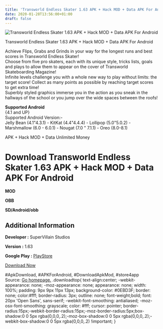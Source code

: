 ```yaml
---
title: 'Transworld Endless Skater 1.63 APK + Hack MOD + Data APK For Android'
date: 2020-01-28T13:56:00+01:00
draft: false
---
```


![Transworld Endless Skater 1.63 APK + Hack MOD + Data APK For Android](https://i0.wp.com/apkhome.net/wp-content/uploads/2018/07/Transworld-Endless-Skater-1.63.png "Transworld Endless Skater 1.63 APK + Hack MOD + Data APK For Android")

  

Transworld Endless Skater 1.63 APK + Hack MOD + Data APK For Android

Achieve Flips, Grabs and Grinds in your way for the longest runs and best scores in Transworld Endless Skater!  
Choose from five pro skaters, each with its unique style, tricks lists, goals and plays to allow them to appear on the cover of Transworld Skateboarding Magazine!  
Infinite levels challenge you with a whole new way to play without limits: the target score! Collect as many points as possible by reaching target scores to get extra time!  
Superbly styled graphics immerse you in the action as you sneak in the hallways of the school or you jump over the wide spaces between the roofs!

**Supported Android**  
{4.1 and UP}  
Supported Android Version:-  
Jelly Bean (4.1"4.3.1) - KitKat (4.4"4.4.4) - Lollipop (5.0"5.0.2) - Marshmallow (6.0 - 6.0.1) - Nougat (7.0 " 7.1.1) - Oreo (8.0-8.1)

APK + Hack MOD + Data Unlimited Money

Download Transworld Endless Skater 1.63 APK + Hack MOD + Data APK For Android
=============================================================================

**MOD**

**OBB**

**SD/Android/obb**

Additional Information
----------------------

**Developer :** SuperVillain Studios

**Version :** 1.63

**Google Play :** [PlayStore](https://play.google.com/store/apps/details?id=com.svsgames.endlessskater)

  

[Download Now](https://store4app.co/post/transworld-endless-skater-1-63-apk-hack-mod-data-apk-for-android_1573671354)

  
#ApkDownload, #APKForAndroid, #DownloadApkMod, #store4app  
Source: [Go homepage.](https://store4app.co/post/transworld-endless-skater-1-63-apk-hack-mod-data-apk-for-android_1573671354) .downloadtop{ text-align:center; -webkit-appearance: none; -moz-appearance: none; appearance: none; width: 100%; padding: 9px 9px 11px 13px; background-color: #0EBD3F; border: none; color:#fff; border-radius: 3px; outline: none; font-weight;bold; font: 20px 'Open Sans', sans-serif; -webkit-font-smoothing: antialiased; -moz-osx-font-smoothing: grayscale; color: #fff; cursor: pointer; border-radius:15px;-webkit-border-radius:15px;-moz-border-radius:5px;box-shadow:0 0 5px rgba(0,0,0,.2);-moz-box-shadow:0 0 5px rgba(0,0,0,.2);-webkit-box-shadow:0 0 5px rgba(0,0,0,.2) !important; }